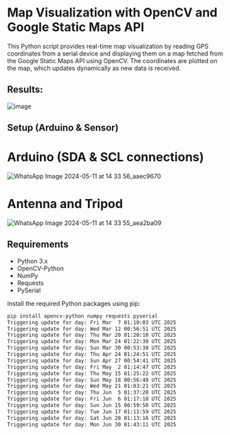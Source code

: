 # Map Visualization with OpenCV and Google Static Maps API

This Python script provides real-time map visualization by reading GPS coordinates from a serial device and displaying them on a map fetched from the Google Static Maps API using OpenCV. The coordinates are plotted on the map, which updates dynamically as new data is received.

## Results:

![image](https://github.com/ZoreAnuj/GPS-RTK-Sparkfun-/assets/95142805/15adb7e0-8cdb-4d76-8eb3-fa3e4bb82a18)


## Setup (Arduino & Sensor)

# Arduino (SDA & SCL connections)

![WhatsApp Image 2024-05-11 at 14 33 56_aaec9670](https://github.com/ZoreAnuj/GPS-RTK-Sparkfun-/assets/95142805/3c446e95-d004-4406-a0cb-b44a40316a63)


# Antenna and Tripod

![WhatsApp Image 2024-05-11 at 14 33 55_aea2ba09](https://github.com/ZoreAnuj/GPS-RTK-Sparkfun-/assets/95142805/35a5962a-1e98-4e91-80d6-54abc5074381)


## Requirements

- Python 3.x
- OpenCV-Python
- NumPy
- Requests
- PySerial

Install the required Python packages using pip:

```bash
pip install opencv-python numpy requests pyserial
Triggering update for day: Fri Mar  7 01:10:03 UTC 2025
Triggering update for day: Wed Mar 12 00:56:51 UTC 2025
Triggering update for day: Thu Mar 20 01:20:10 UTC 2025
Triggering update for day: Mon Mar 24 01:22:30 UTC 2025
Triggering update for day: Sun Mar 30 00:53:38 UTC 2025
Triggering update for day: Thu Apr 24 01:24:51 UTC 2025
Triggering update for day: Sun Apr 27 00:54:41 UTC 2025
Triggering update for day: Fri May  2 01:14:47 UTC 2025
Triggering update for day: Thu May 15 01:25:22 UTC 2025
Triggering update for day: Sun May 18 00:56:48 UTC 2025
Triggering update for day: Wed May 21 01:03:21 UTC 2025
Triggering update for day: Thu Jun  5 01:37:20 UTC 2025
Triggering update for day: Fri Jun  6 01:17:18 UTC 2025
Triggering update for day: Sun Jun 15 00:59:50 UTC 2025
Triggering update for day: Tue Jun 17 01:11:59 UTC 2025
Triggering update for day: Sat Jun 28 01:13:16 UTC 2025
Triggering update for day: Mon Jun 30 01:43:11 UTC 2025
